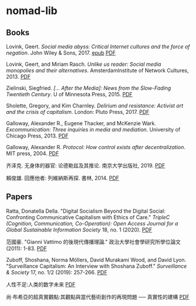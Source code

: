 # nomad-lib

## Books

Lovink, Geert. _Social media abyss: Critical Internet cultures and the force of negation_. John Wiley & Sons, 2017. [epub](https://github.com/DeSociologue/nomad-lib/blob/master/Lovink%2C%20Geert%20-%20Social%20media%20abyss_%20critical%20internet%20cultures%20and%20the%20force%20of%20negation-Wiley_Polity%20Press%20(2016).epub) [PDF](https://github.com/DeSociologue/nomad-lib/blob/master/Social%20Media%20Abyss%20-%20Geert%20Lovink.pdf)

Lovink, Geert, and Miriam Rasch. _Unlike us reader: Social media monopolies and their alternatives_. AmsterdamInstitute of Network Cultures, 2013. [PDF](https://github.com/DeSociologue/nomad-lib/blob/master/Unlike%20Us%20Reader-%20Social%20Media%20Monopolies%20and%20Their%20Alternatives.pdf)

Zielinski, Siegfried. _[... After the Media]: News from the Slow-Fading Twentieth Century_. U of Minnesota Press, 2015. [PDF](https://github.com/DeSociologue/nomad-lib/blob/master/After%20the%20Media-%20News%20from%20the%20Slow-fading%20Twentieth%20Century.pdf)

Sholette, Gregory, and Kim Charnley. _Delirium and resistance: Activist art and the crisis of capitalism_. London: Pluto Press, 2017. [PDF](https://github.com/DeSociologue/nomad-lib/blob/master/Delirium%20and%20Resistance-%20Activist%20Art%20and%20the%20Crisis%20of%20Capitalism.pdf)

Galloway, Alexander R., Eugene Thacker, and McKenzie Wark. _Excommunication: Three inquiries in media and mediation_. University of Chicago Press, 2013. [PDF](https://github.com/DeSociologue/nomad-lib/blob/master/Excommunication-%20Three%20Inquiries%20in%20Media%20and%20Mediation.pdf)

Galloway, Alexander R. _Protocol: How control exists after decentralization_. MIT press, 2004. [PDF](https://github.com/DeSociologue/nomad-lib/blob/master/Protocol-%20How%20Control%20Exists%20after%20Decentralization.pdf)

齐泽克. 无身体的器官: 论德勒兹及其推论. 南京大学出版社, 2019. [PDF](https://github.com/DeSociologue/nomad-lib/blob/master/%E6%97%A0%E8%BA%AB%E4%BD%93%E7%9A%84%E5%99%A8%E5%AE%98%EF%BC%9A%E8%AE%BA%E5%BE%B7%E5%8B%92%E5%85%B9%E5%8F%8A%E5%85%B6%E6%8E%A8%E8%AE%BA.pdf)

賴俊雄. 回應他者: 列維納斯再探. 書林, 2014. [PDF](https://github.com/DeSociologue/nomad-lib/blob/master/%E8%B3%B4%E4%BF%8A%E9%9B%84%EF%BC%8C%E5%9B%9E%E6%87%89%E4%BB%96%E8%80%85%EF%BC%9A%E5%88%97%E7%82%BA%E7%B4%8D%E6%96%AF%E5%86%8D%E6%8E%A2.pdf)

## Papers

Ratta, Donatella Della. "Digital Socialism Beyond the Digital Social: Confronting Communicative Capitalism with Ethics of Care." _TripleC (Cognition, Communication, Co-Operation): Open Access Journal for a Global Sustainable Information Society_ 18, no. 1 (2020). [PDF](https://github.com/DeSociologue/nomad-lib/blob/master/Digital%20Socialism%20Beyond%20the%20Digital%20Social:%20Confronting%20Communicative%20Capitalism%20with%20Ethics%20of%20Care..pdf)

范國豪. "Gianni Vattimo 的後現代傳播理論." 政治大學社會學研究所學位論文 (2011): 1-83. [PDF](https://github.com/DeSociologue/nomad-lib/blob/master/Gianni%20Vattimo%20%E7%9A%84%E5%BE%8C%E7%8F%BE%E4%BB%A3%E5%82%B3%E6%92%AD%E7%90%86%E8%AB%96.pdf)

Zuboff, Shoshana, Norma Möllers, David Murakami Wood, and David Lyon. "Surveillance Capitalism: An Interview with Shoshana Zuboff." _Surveillance & Society_ 17, no. 1/2 (2019): 257-266. [PDF](https://github.com/DeSociologue/nomad-lib/blob/master/Zuboff%2C%20S.%2C%20M%C3%B6llers%2C%20N.%2C%20Wood%2C%20D.%20M.%2C%20%26%20Lyon%2C%20D.%20(2019).%20Surveillance%20Capitalism:%20An%20Interview%20with%20Shoshana%20Zuboff.%20Surveillance%20%26%20Society%2C%2017(1:2)%2C%20257-266..pdf)

人性不足:人类的数字未来 [PDF](https://github.com/DeSociologue/nomad-lib/blob/master/%E4%BA%BA%E6%80%A7%E4%B8%8D%E8%B6%B3:%E4%BA%BA%E7%B1%BB%E7%9A%84%E6%95%B0%E5%AD%97%E6%9C%AA%E6%9D%A5.pdf)

尚‧布希亞的超真實觀點:其觀點與當代藝術創作的再現問題 ── 真實性的建構 [PDF](https://github.com/DeSociologue/nomad-lib/blob/master/%E5%B0%9A%E2%80%A7%E5%B8%83%E5%B8%8C%E4%BA%9E%E7%9A%84%E8%B6%85%E7%9C%9F%E5%AF%A6%E8%A7%80%E9%BB%9E:%E5%85%B6%E8%A7%80%E9%BB%9E%E8%88%87%E7%95%B6%E4%BB%A3%E8%97%9D%E8%A1%93%E5%89%B5%E4%BD%9C%E7%9A%84%E5%86%8D%E7%8F%BE%E5%95%8F%E9%A1%8C%20%E2%94%80%E2%94%80%20%E7%9C%9F%E5%AF%A6%E6%80%A7%E7%9A%84%E5%BB%BA%E6%A7%8B.pdf)




